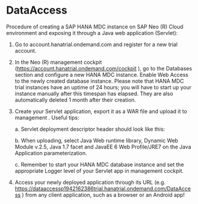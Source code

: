 # DataAccess

Procedure of creating a SAP HANA MDC instance on SAP Neo (R) Cloud environment and exposing it through a Java web application (Servlet):


1. Go to account.hanatrial.ondemand.com and register for a new trial account. 

2. In the Neo (R) management cockpit (https://account.hanatrial.ondemand.com/cockpit ), go to the Databases section and configure a new HANA MDC instance. 
Enable Web Access to the newly created database instance. Please note that HANA MDC trial instances have an uptime of 24 hours; you will
have to start up your instance manually after this timespan has elapsed. They are also automatically deleted 1 month after their
creation. 

3. Create your Servlet application, export it as a WAR file and upload it to management . Useful tips:

    a. Servlet deployment descriptor header should look like this:
  
    <?xml version="1.0" encoding="UTF-8"?>
    <web-app xmlns:xsi="http://www.w3.org/2001/XMLSchema-instance" xmlns="http://java.sun.com/xml/ns/javaee"
      xmlns:web="http://java.sun.com/xml/ns/javaee/web-app_2_5.xsd" xsi:schemaLocation="http://java.sun.com/xml/ns/javaee http://java.sun.com/xml/ns/javaee/web-app_2_5.xsd"
      id="WebApp_ID" version="2.5">
    
    b. When uploading, select Java Web runtime library, Dynamic Web Module v.2.5, Java 1.7 facet and JavaEE 6 Web Profile/JRE7 on the
  Java Application parameterization.
    
    c. Remember to start your HANA MDC database instance and set the appropriate Logger level of your Servlet app in management cockpit.
  
4. Access your newly deployed application through its URL (e.g. https://dataaccessp1942162386trial.hanatrial.ondemand.com/DataAccess ) from any client application, such as a browser or an Android app!
